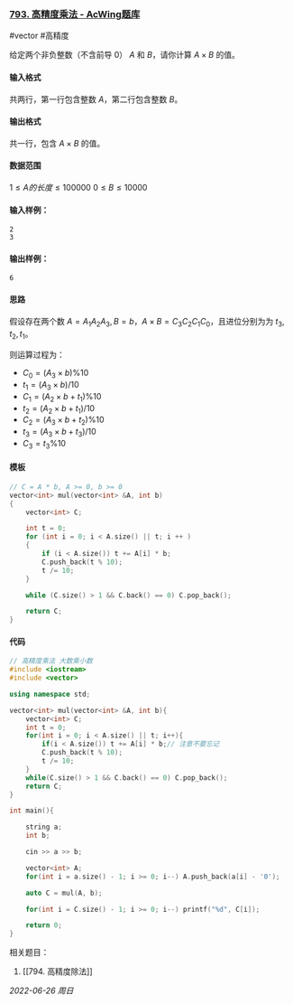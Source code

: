 ### [793. 高精度乘法 - AcWing题库](https://www.acwing.com/problem/content/795/)

#vector #高精度

给定两个非负整数（不含前导 $0$） $A$ 和 $B$，请你计算 $A×B$ 的值。

#### 输入格式

共两行，第一行包含整数 $A$，第二行包含整数 $B$。

#### 输出格式

共一行，包含 $A×B$ 的值。

#### 数据范围

$1≤A的长度≤100000$
$0≤B≤10000$

#### 输入样例：

```in
2
3
```

#### 输出样例：

```out
6
```

#### 思路

假设存在两个数 $A = A_1A_2A_3,B = b$，$A \times B = C_3C_2C_1C_0$，且进位分别为为 $t_3,t_2,t_1$。

则运算过程为：

- $C_0 = (A_3 \times b) \% 10$
- $t_1 = (A_3 \times b) / 10$
- $C_1 = (A_2 \times b + t_1) \% 10$
- $t_2 = (A_2 \times b + t_1) / 10$
- $C_2 = (A_3 \times b + t_2) \% 10$
- $t_3 = (A_3 \times b + t_3) / 10$
- $C_3 = t_3 \% 10$

#### 模板

```cpp
// C = A * b, A >= 0, b >= 0
vector<int> mul(vector<int> &A, int b)
{
    vector<int> C;

    int t = 0;
    for (int i = 0; i < A.size() || t; i ++ )
    {
        if (i < A.size()) t += A[i] * b;
        C.push_back(t % 10);
        t /= 10;
    }

    while (C.size() > 1 && C.back() == 0) C.pop_back();

    return C;
}
```

#### 代码

```cpp
// 高精度乘法 大数乘小数
#include <iostream>
#include <vector>

using namespace std;

vector<int> mul(vector<int> &A, int b){
    vector<int> C;
    int t = 0;
    for(int i = 0; i < A.size() || t; i++){
        if(i < A.size()) t += A[i] * b;// 注意不要忘记
        C.push_back(t % 10);
        t /= 10;
    }
    while(C.size() > 1 && C.back() == 0) C.pop_back();
    return C;
}

int main(){

    string a;
    int b;

    cin >> a >> b;

    vector<int> A;
    for(int i = a.size() - 1; i >= 0; i--) A.push_back(a[i] - '0');

    auto C = mul(A, b);

    for(int i = C.size() - 1; i >= 0; i--) printf("%d", C[i]);

    return 0;
}
```


相关题目：
1. [[794. 高精度除法]]

*2022-06-26 周日*